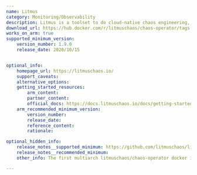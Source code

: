 ```yaml
---
name: Litmus
category: Monitoring/Observability
description: Litmus is a toolset to do cloud-native chaos engineering, and provides tools to orchestrate chaos on Kubernetes to help SREs find weaknesses in their deployments.
download_url: https://hub.docker.com/r/litmuschaos/chaos-operator/tags
works_on_arm: true
supported_minimum_version:
    version_number: 1.9.0
    release_date: 2020/10/15


optional_info:
    homepage_url: https://litmuschaos.io/
    support_caveats:
    alternative_options:
    getting_started_resources:
        arm_content:
        partner_content:
        official_docs: https://docs.litmuschaos.io/docs/getting-started/installation#install-litmus-using-kubectl
    arm_recommended_minimum_version:
        version_number:
        release_date:
        reference_content:
        rationale:

optional_hidden_info:
    release_notes__supported_minimum: https://github.com/litmuschaos/litmus/releases/tag/1.9.0
    release_notes__recommended_minimum:
    other_info: The first multiarch litmuschaos/chaos-operator docker image wih ARM64 manifest is released in v1.9.0 with the tag multiarch-1.9.0, which can be used during litmus installation (v1.9.0) via kubectl. Kindly refer [here](https://hub.docker.com/layers/litmuschaos/chaos-operator/multiarch-1.9.0/images/sha256-f029282dcdf38dbe17550f83e7775e3849747c4946f554875ad36e9dd9b4fc9b?context=explore).

---
```

